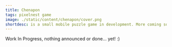 ```yaml
---
title: Chenapon
tags: pixelnest game
image: ./static/content/chenapon/cover.png
shortdesc: is a small mobile puzzle game in development. More coming soon!
---
```


Work In Progress, nothing announced or done... yet! :)
